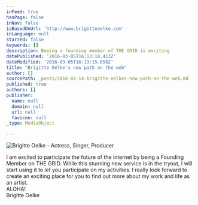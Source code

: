 ```yaml
---
inFeed: true
hasPage: false
inNav: false
isBasedOnUrl: 'http://www.brigitteoelke.com'
inLanguage: null
starred: false
keywords: []
description: Beeing a founding member of THE GRID is exciting
datePublished: '2016-03-05T16:13:18.413Z'
dateModified: '2016-03-05T16:13:15.658Z'
title: "Brigitte Oelke's new path on the web"
author: []
sourcePath: _posts/2016-01-14-brigitte-oelkes-new-path-on-the-web.md
published: true
authors: []
publisher:
  name: null
  domain: null
  url: null
  favicon: null
_type: MediaObject

---
```

![Brigitte Oelke - Actress, Singer, Producer](https://s3-us-west-2.amazonaws.com/the-grid-img/p/1c5d660d11755697a0df000c149f215e5937af53.jpg)

I am excited to participate the future of the internet by being a Founding Member on THE GRID. While this stunning new service is in the tryout, I will start using it to let you participate on my activities. I really look forward to create an exciting place for you to find out more about my work and life as an artist.   
ALOHA!   
Brigitte Oelke
